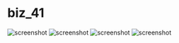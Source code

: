# biz_41
![screenshot](https://pp.userapi.com/c834200/v834200790/3c9f5/8eIaLURD98E.jpg)
![screenshot](https://pp.userapi.com/c834200/v834200790/3c9ff/2sm2VC8V4sg.jpg)
![screenshot](https://pp.userapi.com/c834200/v834200790/3ca09/-BsYbxHV4PM.jpg)
![screenshot](https://pp.userapi.com/c834200/v834200790/3ca13/rjkUMdo-6SY.jpg)
